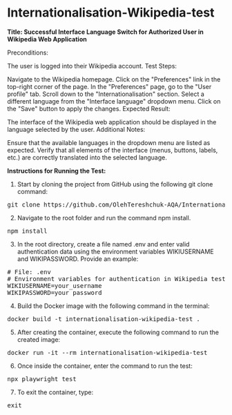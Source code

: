 # Internationalisation-Wikipedia-test


**Title: Successful Interface Language Switch for Authorized User in Wikipedia Web Application**

Preconditions:

The user is logged into their Wikipedia account.
Test Steps:

Navigate to the Wikipedia homepage.
Click on the "Preferences" link in the top-right corner of the page.
In the "Preferences" page, go to the "User profile" tab.
Scroll down to the "Internationalisation" section.
Select a different language from the "Interface language" dropdown menu.
Click on the "Save" button to apply the changes.
Expected Result:

The interface of the Wikipedia web application should be displayed in the language selected by the user.
Additional Notes:

Ensure that the available languages in the dropdown menu are listed as expected.
Verify that all elements of the interface (menus, buttons, labels, etc.) are correctly translated into the selected language.


**Instructions for Running the Test:**

1. Start by cloning the project from GitHub using the following git clone command:
<pre>
git clone https://github.com/OlehTereshchuk-AQA/Internationalisation-Wikipedia-test.git
</pre>
2. Navigate to the root folder and run the command npm install.
<pre>
npm install
</pre>
3. In the root directory, create a file named .env and enter valid authentication data using the environment variables WIKIUSERNAME and WIKIPASSWORD. Provide an example:
<pre>
# File: .env
# Environment variables for authentication in Wikipedia test
WIKIUSERNAME=your_username
WIKIPASSWORD=your_password
</pre>
4. Build the Docker image with the following command in the terminal:
<pre>
docker build -t internationalisation-wikipedia-test .
</pre>
5. After creating the container, execute the following command to run the created image:
<pre>
docker run -it --rm internationalisation-wikipedia-test
</pre>
6. Once inside the container, enter the command to run the test:
<pre>
npx playwright test
</pre>
7. To exit the container, type:
<pre>
exit
</pre>

